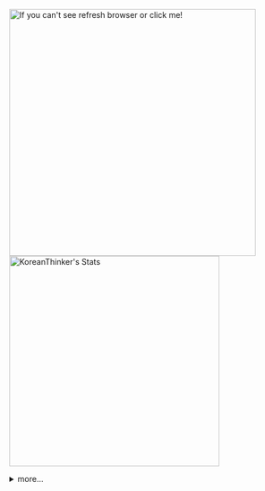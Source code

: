 <p  >
  <a target="_blank" href="https://github-readme-stats.vercel.app/api/wakatime?username=KoreanThinker&layout=compact&theme=dark&hide_border=true&langs_count=32" >
    <img width="440px"  src="https://github-readme-stats.vercel.app/api/wakatime?username=KoreanThinker&layout=compact&theme=dark&hide_border=true&langs_count=6" alt="If you can't see refresh browser or click me!" /> 
  </a>
    <img width="375px" src="https://github-readme-stats.vercel.app/api?username=KoreanThinker&theme=dark&hide_border=true&count_private=true" alt="KoreanThinker's Stats" />
</p>
<details>
<summary>more...</summary>
 
    
<!--START_SECTION:waka-->
**I'm a Night 🦉** 

```text
🌞 Morning    14 commits     ░░░░░░░░░░░░░░░░░░░░░░░░░   1.33% 
🌆 Daytime    325 commits    ███████░░░░░░░░░░░░░░░░░░   30.95% 
🌃 Evening    620 commits    ██████████████░░░░░░░░░░░   59.05% 
🌙 Night      91 commits     ██░░░░░░░░░░░░░░░░░░░░░░░   8.67%

```
📅 **I'm Most Productive on Wednesday** 

```text
Monday       179 commits    ████░░░░░░░░░░░░░░░░░░░░░   17.05% 
Tuesday      171 commits    ████░░░░░░░░░░░░░░░░░░░░░   16.29% 
Wednesday    201 commits    ████░░░░░░░░░░░░░░░░░░░░░   19.14% 
Thursday     163 commits    ████░░░░░░░░░░░░░░░░░░░░░   15.52% 
Friday       137 commits    ███░░░░░░░░░░░░░░░░░░░░░░   13.05% 
Saturday     99 commits     ██░░░░░░░░░░░░░░░░░░░░░░░   9.43% 
Sunday       100 commits    ██░░░░░░░░░░░░░░░░░░░░░░░   9.52%

```


📊 **This Week I Spent My Time On** 

```text
⌚︎ Time Zone: Asia/Seoul

🐱‍💻 Projects: 
front                    21 hrs 33 mins      █████████████░░░░░░░░░░░░   55.36% 
backend-nest             11 hrs 36 mins      ███████░░░░░░░░░░░░░░░░░░   29.83% 
gilberto                 2 hrs 54 mins       █░░░░░░░░░░░░░░░░░░░░░░░░   7.48% 
homepage                 1 hr 24 mins        █░░░░░░░░░░░░░░░░░░░░░░░░   3.63% 
backend                  32 mins             ░░░░░░░░░░░░░░░░░░░░░░░░░   1.41%

```


 Last Updated on 15/12/2021
<!--END_SECTION:waka-->
</details>
